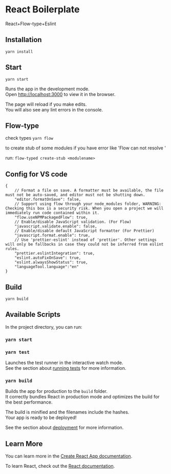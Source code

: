 # React Boilerplate

React+Flow-type+Eslint

## Installation

`yarn install`

## Start

`yarn start`


Runs the app in the development mode.<br />
Open [http://localhost:3000](http://localhost:3000) to view it in the browser.

The page will reload if you make edits.<br />
You will also see any lint errors in the console.

## Flow-type

check types `yarn flow`

to create stub of some modules if you have error like 'Flow can not resolve <modulename>'

run: `flow-typed create-stub <modulename>`


## Config for VS code

```
{
    // Format a file on save. A formatter must be available, the file must not be auto-saved, and editor must not be shutting down.
    "editor.formatOnSave": false,
    // Support using flow through your node_modules folder, WARNING: Checking this box is a security risk. When you open a project we will immediately run code contained within it.
    "flow.useNPMPackagedFlow": true,
    // Enable/disable JavaScript validation. (For Flow)
    "javascript.validate.enable": false,
    // Enable/disable default JavaScript formatter (For Prettier)
    "javascript.format.enable": true,
    // Use 'prettier-eslint' instead of 'prettier'. Other settings will only be fallbacks in case they could not be inferred from eslint rules.
    "prettier.eslintIntegration": true,
    "eslint.autoFixOnSave": true,
    "eslint.alwaysShowStatus": true,
    "languageTool.language":"en"
}
```
## Build

`yarn build`

## Available Scripts

In the project directory, you can run:

### `yarn start`


### `yarn test`

Launches the test runner in the interactive watch mode.<br />
See the section about [running tests](https://facebook.github.io/create-react-app/docs/running-tests) for more information.

### `yarn build`

Builds the app for production to the `build` folder.<br />
It correctly bundles React in production mode and optimizes the build for the best performance.

The build is minified and the filenames include the hashes.<br />
Your app is ready to be deployed!

See the section about [deployment](https://facebook.github.io/create-react-app/docs/deployment) for more information.

## Learn More

You can learn more in the [Create React App documentation](https://facebook.github.io/create-react-app/docs/getting-started).

To learn React, check out the [React documentation](https://reactjs.org/).
